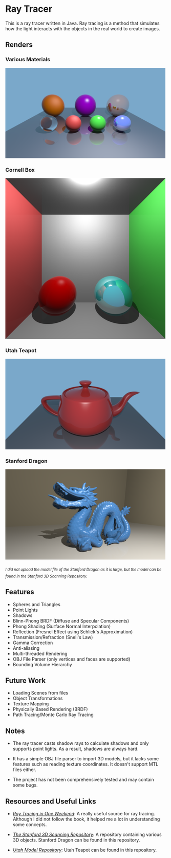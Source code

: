 # Ray Tracer

This is a ray tracer written in Java. Ray tracing is a method that simulates how the light interacts with the objects in the real world to create images.

## Renders
### Various Materials
<img src="./renders/various-materials_render.png" width="500">

### Cornell Box
<img src="./renders/cornell-box_render.png" width="500">

### Utah Teapot
<img src="./renders/teapot_render.png" width="500">

### Stanford Dragon
<img src="./renders/dragon_render.png" width="500">

<sub>*I did not upload the model file of the Stanford Dragon as it is large, but the model can be found in the Stanford 3D Scanning Repository.*</sub>

## Features
- Spheres and Triangles
- Point Lights
- Shadows
- Blinn-Phong BRDF (Diffuse and Specular Components)
- Phong Shading (Surface Normal Interpolation)
- Reflection (Fresnel Effect using Schlick's Approximation)
- Transmission/Refraction (Snell's Law)
- Gamma Correction
- Anti-aliasing
- Multi-threaded Rendering
- OBJ File Parser (only vertices and faces are supported)
- Bounding Volume Hierarchy

## Future Work
- Loading Scenes from files
- Object Transformations
- Texture Mapping
- Physically Based Rendering (BRDF)
- Path Tracing/Monte Carlo Ray Tracing


## Notes
- The ray tracer casts shadow rays to calculate shadows and only supports point lights. As a result, shadows are always hard.

- It has a simple OBJ file parser to import 3D models, but it lacks some features such as reading texture coordinates. It doesn't support MTL files either.

- The project has not been comprehensively tested and may contain some bugs.

## Resources and Useful Links
- [_Ray Tracing in One Weekend_](https://raytracing.github.io/books/RayTracingInOneWeekend.html): A really useful source for ray tracing. Although I did not follow the book, it helped me a lot in understanding some concepts.

- [_The Stanford 3D Scanning Repository_](https://graphics.stanford.edu/data/3Dscanrep/): A repository containing various 3D objects. Stanford Dragon can be found in this repository.

- [_Utah Model Repository_](https://users.cs.utah.edu/~dejohnso/models/teapot.html): Utah Teapot can be found in this repository.